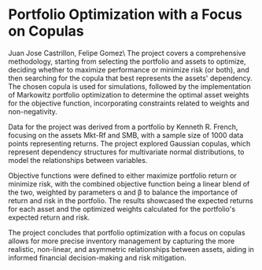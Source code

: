 # Portfolio Optimization with a Focus on Copulas
Juan Jose Castrillon, Felipe Gomez\\
The project covers a comprehensive methodology, starting from selecting the portfolio and assets to optimize, deciding whether to maximize performance or minimize risk (or both), and then searching for the copula that best represents the assets' dependency. The chosen copula is used for simulations, followed by the implementation of Markowitz portfolio optimization to determine the optimal asset weights for the objective function, incorporating constraints related to weights and non-negativity.

Data for the project was derived from a portfolio by Kenneth R. French, focusing on the assets Mkt-Rf and SMB, with a sample size of 1000 data points representing returns. The project explored Gaussian copulas, which represent dependency structures for multivariate normal distributions, to model the relationships between variables.

Objective functions were defined to either maximize portfolio return or minimize risk, with the combined objective function being a linear blend of the two, weighted by parameters α and β to balance the importance of return and risk in the portfolio. The results showcased the expected returns for each asset and the optimized weights calculated for the portfolio's expected return and risk.

The project concludes that portfolio optimization with a focus on copulas allows for more precise inventory management by capturing the more realistic, non-linear, and asymmetric relationships between assets, aiding in informed financial decision-making and risk mitigation.

